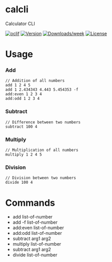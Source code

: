 calcli
======

Calculator CLI

[![oclif](https://img.shields.io/badge/cli-oclif-brightgreen.svg)](https://oclif.io)
[![Version](https://img.shields.io/npm/v/calcli.svg)](https://npmjs.org/package/calcli)
[![Downloads/week](https://img.shields.io/npm/dw/calcli.svg)](https://npmjs.org/package/calcli)
[![License](https://img.shields.io/npm/l/calcli.svg)](https://github.com//calcli/blob/master/package.json)

<!-- toc -->
# Usage

### Add
```
// Addition of all numbers
add 1 2 4 5 
add 1 2.434343 4.443 5.454353 -f
add:even 1 2 3 4
add:odd 1 2 3 4
```

### Subtract
```
// Difference between two numbers
subtract 100 4
```
### Multiply
```
// Multiplication of all numbers
multiply 1 2 4 5 
```

### Division
```
// Division between two numbers
divide 100 4
```
# Commands

- add list-of-number
- add -f list-of-number
- add:even list-of-number
- add:odd list-of-number
- subtract arg1 arg2
- multiply list-of-number
- subtract arg1 arg2
- divide list-of-number


<!-- commands -->

